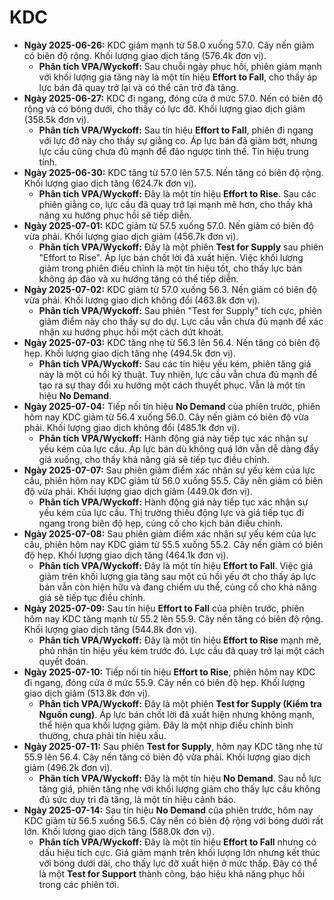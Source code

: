 # KDC

- **Ngày 2025-06-26:** KDC giảm mạnh từ 58.0 xuống 57.0. Cây nến giảm có biên độ rộng. Khối lượng giao dịch tăng (576.4k đơn vị).
    - **Phân tích VPA/Wyckoff:** Sau chuỗi ngày phục hồi, phiên giảm mạnh với khối lượng gia tăng này là một tín hiệu **Effort to Fall**, cho thấy áp lực bán đã quay trở lại và có thể cản trở đà tăng.
- **Ngày 2025-06-27:** KDC đi ngang, đóng cửa ở mức 57.0. Nến có biên độ rộng và có bóng dưới, cho thấy có lực đỡ. Khối lượng giao dịch giảm (358.5k đơn vị).
    - **Phân tích VPA/Wyckoff:** Sau tín hiệu **Effort to Fall**, phiên đi ngang với lực đỡ này cho thấy sự giằng co. Áp lực bán đã giảm bớt, nhưng lực cầu cũng chưa đủ mạnh để đảo ngược tình thế. Tín hiệu trung tính.
- **Ngày 2025-06-30:** KDC tăng từ 57.0 lên 57.5. Nến tăng có biên độ rộng. Khối lượng giao dịch tăng (624.7k đơn vị).
    - **Phân tích VPA/Wyckoff:** Đây là một tín hiệu **Effort to Rise**. Sau các phiên giằng co, lực cầu đã quay trở lại mạnh mẽ hơn, cho thấy khả năng xu hướng phục hồi sẽ tiếp diễn.
- **Ngày 2025-07-01:** KDC giảm từ 57.5 xuống 57.0. Nến giảm có biên độ vừa phải. Khối lượng giao dịch giảm (456.7k đơn vị).
    - **Phân tích VPA/Wyckoff:** Đây là một phiên **Test for Supply** sau phiên "Effort to Rise". Áp lực bán chốt lời đã xuất hiện. Việc khối lượng giảm trong phiên điều chỉnh là một tín hiệu tốt, cho thấy lực bán không áp đảo và xu hướng tăng có thể tiếp diễn.
- **Ngày 2025-07-02:** KDC giảm từ 57.0 xuống 56.3. Nến giảm có biên độ vừa phải. Khối lượng giao dịch không đổi (463.8k đơn vị).
    - **Phân tích VPA/Wyckoff:** Sau phiên "Test for Supply" tích cực, phiên giảm điểm này cho thấy sự do dự. Lực cầu vẫn chưa đủ mạnh để xác nhận xu hướng phục hồi một cách dứt khoát.
- **Ngày 2025-07-03:** KDC tăng nhẹ từ 56.3 lên 56.4. Nến tăng có biên độ hẹp. Khối lượng giao dịch tăng nhẹ (494.5k đơn vị).
    - **Phân tích VPA/Wyckoff:** Sau các tín hiệu yếu kém, phiên tăng giá này là một cú hồi kỹ thuật. Tuy nhiên, lực cầu vẫn chưa đủ mạnh để tạo ra sự thay đổi xu hướng một cách thuyết phục. Vẫn là một tín hiệu **No Demand**.
- **Ngày 2025-07-04:** Tiếp nối tín hiệu **No Demand** của phiên trước, phiên hôm nay KDC giảm từ 56.4 xuống 56.0. Cây nến giảm có biên độ vừa phải. Khối lượng giao dịch không đổi (485.1k đơn vị).
    - **Phân tích VPA/Wyckoff:** Hành động giá này tiếp tục xác nhận sự yếu kém của lực cầu. Áp lực bán dù không quá lớn vẫn dễ dàng đẩy giá xuống, cho thấy khả năng giá sẽ tiếp tục điều chỉnh.
- **Ngày 2025-07-07:** Sau phiên giảm điểm xác nhận sự yếu kém của lực cầu, phiên hôm nay KDC giảm từ 56.0 xuống 55.5. Cây nến giảm có biên độ vừa phải. Khối lượng giao dịch giảm (449.0k đơn vị).
    - **Phân tích VPA/Wyckoff:** Hành động giá này tiếp tục xác nhận sự yếu kém của lực cầu. Thị trường thiếu động lực và giá tiếp tục đi ngang trong biên độ hẹp, củng cố cho kịch bản điều chỉnh.
- **Ngày 2025-07-08:** Sau phiên giảm điểm xác nhận sự yếu kém của lực cầu, phiên hôm nay KDC giảm từ 55.5 xuống 55.2. Cây nến giảm có biên độ hẹp. Khối lượng giao dịch tăng (464.1k đơn vị).
    - **Phân tích VPA/Wyckoff:** Đây là một tín hiệu **Effort to Fall**. Việc giá giảm trên khối lượng gia tăng sau một cú hồi yếu ớt cho thấy áp lực bán vẫn còn hiện hữu và đang chiếm ưu thế, củng cố cho khả năng giá sẽ tiếp tục điều chỉnh.
- **Ngày 2025-07-09:** Sau tín hiệu **Effort to Fall** của phiên trước, phiên hôm nay KDC tăng mạnh từ 55.2 lên 55.9. Cây nến tăng có biên độ rộng. Khối lượng giao dịch tăng (544.8k đơn vị).
    - **Phân tích VPA/Wyckoff:** Đây là một tín hiệu **Effort to Rise** mạnh mẽ, phủ nhận tín hiệu yếu kém trước đó. Lực cầu đã quay trở lại một cách quyết đoán.
- **Ngày 2025-07-10:** Tiếp nối tín hiệu **Effort to Rise**, phiên hôm nay KDC đi ngang, đóng cửa ở mức 55.9. Cây nến có biên độ hẹp. Khối lượng giao dịch giảm (513.8k đơn vị).
    - **Phân tích VPA/Wyckoff:** Đây là một phiên **Test for Supply (Kiểm tra Nguồn cung)**. Áp lực bán chốt lời đã xuất hiện nhưng không mạnh, thể hiện qua khối lượng giảm. Đây là một nhịp điều chỉnh bình thường, chưa phải tín hiệu xấu.
- **Ngày 2025-07-11:** Sau phiên **Test for Supply**, hôm nay KDC tăng nhẹ từ 55.9 lên 56.4. Cây nến tăng có biên độ vừa phải. Khối lượng giao dịch giảm (496.2k đơn vị).
    - **Phân tích VPA/Wyckoff:** Đây là một tín hiệu **No Demand**. Sau nỗ lực tăng giá, phiên tăng nhẹ với khối lượng giảm cho thấy lực cầu không đủ sức duy trì đà tăng, là một tín hiệu cảnh báo.
- **Ngày 2025-07-14:** Sau tín hiệu **No Demand** của phiên trước, hôm nay KDC giảm từ 56.5 xuống 56.5. Cây nến có biên độ rộng với bóng dưới rất lớn. Khối lượng giao dịch tăng (588.0k đơn vị).
    - **Phân tích VPA/Wyckoff:** Đây là một tín hiệu **Effort to Fall** nhưng có dấu hiệu tích cực. Giá giảm mạnh trên khối lượng lớn nhưng kết thúc với bóng dưới dài, cho thấy lực đỡ xuất hiện ở mức thấp. Đây có thể là một **Test for Support** thành công, báo hiệu khả năng phục hồi trong các phiên tới.


